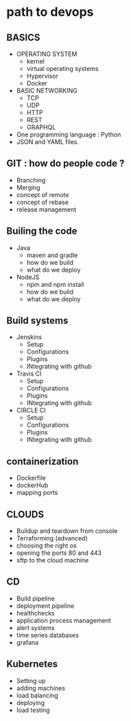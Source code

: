 # path to devops

## BASICS
 - OPERATING SYSTEM
    - kernel
    - virtual operating systems
    - Hypervisor
    - Docker
 - BASIC NETWORKING
    - TCP
    - UDP
    - HTTP
    - REST
    - GRAPHQL
 - One programming language : Python
 - JSON and YAML files.

## GIT : how do people code ?
- Branching
- Merging
- concept of remote
- concept of rebase
- release management

## Builing the code
- Java
    - maven and gradle
    - how do we build 
    - what do we deploy
- NodeJS
    - npm and npm install
    - how do we build 
    - what do we deploy
## Build systems
- Jenskins
    - Setup
    - Configurations
    - Plugins
    - INtegrating with github
- Travis CI
    - Setup
    - Configurations
    - Plugins
    - INtegrating with github
- CIRCLE CI
    - Setup
    - Configurations
    - Plugins
    - INtegrating with github

## containerization
- Dockerfile
- dockerHub
- mapping ports

## CLOUDS
- Buildup and teardown from console
- Terraforming (advanced)
- choosing the right os
- opening the ports 80 and 443
- sftp to the cloud machine

## CD
- Build pipeline
- deployment pipeline
- healthchecks
- application process management
- alert systems
- time series databases
- grafana

## Kubernetes
- Setting up
- adding machines
- load balancing
- deploying
- load testing
